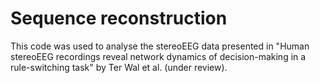 # Sequence reconstruction 

This code was used to analyse the stereoEEG data presented in "Human stereoEEG recordings reveal network dynamics of decision-making in a rule-switching task" by Ter Wal et al. (under review).

